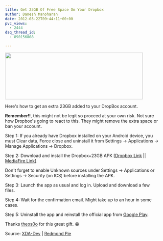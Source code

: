 ```yaml
---
title: Get 23GB Of Free Space On Your Dropbox
author: Danesh Manoharan
date: 2012-03-22T09:44:11+00:00
pvc_views:
  - 2444
dsq_thread_id:
  - 890156808

---
```

[<img loading="lazy" class="alignnone size-medium wp-image-2423" title="DropBox-Logo" src="/wp-content/uploads/2012/03/DropBox-Logo-450x152.png" alt="" width="450" height="152" srcset="/wp-content/uploads/2012/03/DropBox-Logo-450x152.png 450w, /wp-content/uploads/2012/03/DropBox-Logo.png 590w" sizes="(max-width: 450px) 100vw, 450px" />][1]

Here's how to get an extra 23GB added to your DropBox account.

**Remember!!**, this might not be legit so proceed at your own risk. Not sure how Dropbox's going to react to this. They might remove the extra space or ban your account.

Step 1: If you already have Dropbox installed on your Android device, you must Clear data, Force close and uninstall it from Settings -> Applications -> Manage Applications -> Dropbox.

Step 2: Download and install the Dropbox+23GB APK [[Dropbox Link][2] || [MediaFire Link][3]].

Don't forget to enable Unknown sources under Settings -> Applications or Settings -> Security (on ICS) before installing the APK.

Step 3: Launch the app as usual and log in. Upload and download a few files.

Step 4: Wait for the confirmation email. Might take up to an hour in some cases.

Step 5: Uninstall the app and reinstall the official app from [Google Play][4].

Thanks [theos0o][5] for this great gift. 😀

Source: [XDA-Dev][5] | [Redmond Pie][6]

 [1]: /wp-content/uploads/2012/03/DropBox-Logo.png
 [2]: http://api.viglink.com/api/click?format=go&drKey=1359&loc=http%3A%2F%2Fforum.xda-developers.com%2Fshowthread.php%3Ft%3D1551118&v=1&libid=1332408026407&out=http%3A%2F%2Fdl.dropbox.com%2Fu%2F36747826%2Fandroid%2520apps%2FDropbox_23GB_S4_v2_theos0o.apk&ref=http%3A%2F%2Freaditlaterlist.com%2Funread&title=%5BMOD%5D%5BAPP%5DDropbox%2B23GB%20free%20AND%20GooglePlayStoreV3.5.15%20with%20CompatibilitY%20issue%20fixed%20-%20xda-developers&txt=http%3A%2F%2Fdl.dropbox.com%2Fu%2F36747826%2Fand...v2_theos0o.apk&jsonp=vglnk_jsonp_13324084329601
 [3]: http://www.mediafire.com/?15msg5ur36cwe39
 [4]: https://play.google.com/store/apps/details?id=com.dropbox.android
 [5]: http://forum.xda-developers.com/showthread.php?t=1511381
 [6]: http://www.redmondpie.com/how-to-get-23gb-of-free-space-on-dropbox-using-a-custom-apk-android-only/